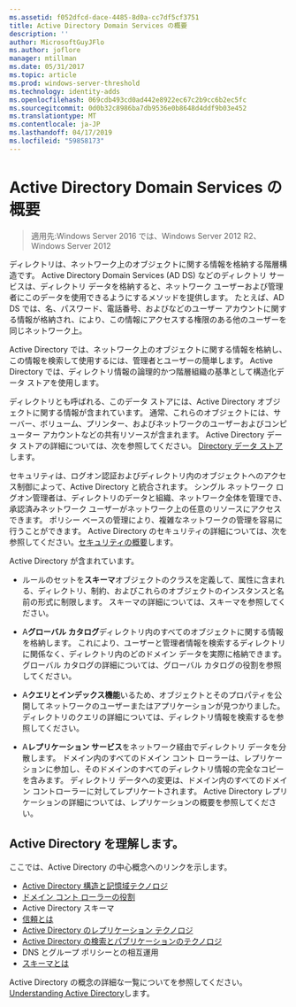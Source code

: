```yaml
---
ms.assetid: f052dfcd-dace-4485-8d0a-cc7df5cf3751
title: Active Directory Domain Services の概要
description: ''
author: MicrosoftGuyJFlo
ms.author: joflore
manager: mtillman
ms.date: 05/31/2017
ms.topic: article
ms.prod: windows-server-threshold
ms.technology: identity-adds
ms.openlocfilehash: 069cdb493cd0ad442e8922ec67c2b9cc6b2ec5fc
ms.sourcegitcommit: 0d0b32c8986ba7db9536e0b8648d4ddf9b03e452
ms.translationtype: MT
ms.contentlocale: ja-JP
ms.lasthandoff: 04/17/2019
ms.locfileid: "59858173"
---
```

# <a name="active-directory-domain-services-overview"></a>Active Directory Domain Services の概要

>適用先:Windows Server 2016 では、Windows Server 2012 R2、Windows Server 2012


ディレクトリは、ネットワーク上のオブジェクトに関する情報を格納する階層構造です。 Active Directory Domain Services (AD DS) などのディレクトリ サービスは、ディレクトリ データを格納すると、ネットワーク ユーザーおよび管理者にこのデータを使用できるようにするメソッドを提供します。 たとえば、AD DS では、名、パスワード、電話番号、およびなどのユーザー アカウントに関する情報が格納され、により、この情報にアクセスする権限のある他のユーザーを同じネットワーク上。

Active Directory では、ネットワーク上のオブジェクトに関する情報を格納し、この情報を検索して使用するには、管理者とユーザーの簡単します。 Active Directory では、ディレクトリ情報の論理的かつ階層組織の基準として構造化データ ストアを使用します。

ディレクトリとも呼ばれる、このデータ ストアには、Active Directory オブジェクトに関する情報が含まれています。 通常、これらのオブジェクトには、サーバー、ボリューム、プリンター、およびネットワークのユーザーおよびコンピューター アカウントなどの共有リソースが含まれます。 Active Directory データ ストアの詳細については、次を参照してください。 [Directory データ ストア](https://technet.microsoft.com/library/cc736627(v=ws.10).aspx)します。

セキュリティは、ログオン認証およびディレクトリ内のオブジェクトへのアクセス制御によって、Active Directory と統合されます。 シングル ネットワーク ログオン管理者は、ディレクトリのデータと組織、ネットワーク全体を管理でき、承認済みネットワーク ユーザーがネットワーク上の任意のリソースにアクセスできます。 ポリシー ベースの管理により、複雑なネットワークの管理を容易に行うことができます。 Active Directory のセキュリティの詳細については、次を参照してください。[セキュリティの概要](../../plan/security-best-practices/best-practices-for-securing-active-directory.md)します。

Active Directory が含まれています。
* ルールのセットを**スキーマ**オブジェクトのクラスを定義して、属性に含まれる、ディレクトリ、制約、およびこれらのオブジェクトのインスタンスと名前の形式に制限します。 スキーマの詳細については、スキーマを参照してください。


* A**グローバル カタログ**ディレクトリ内のすべてのオブジェクトに関する情報を格納します。 これにより、ユーザーと管理者情報を検索するディレクトリに関係なく、ディレクトリ内のどのドメイン データを実際に格納できます。 グローバル カタログの詳細については、グローバル カタログの役割を参照してください。


* A**クエリとインデックス機能**いるため、オブジェクトとそのプロパティを公開してネットワークのユーザーまたはアプリケーションが見つかりました。 ディレクトリのクエリの詳細については、ディレクトリ情報を検索するを参照してください。


* A**レプリケーション サービス**をネットワーク経由でディレクトリ データを分散します。 ドメイン内のすべてのドメイン コント ローラーは、レプリケーションに参加し、そのドメインのすべてのディレクトリ情報の完全なコピーを含みます。 ディレクトリ データへの変更は、ドメイン内のすべてのドメイン コントローラーに対してレプリケートされます。 Active Directory レプリケーションの詳細については、レプリケーションの概要を参照してください。

## <a name="understanding-active-directory"></a>Active Directory を理解します。
 ここでは、Active Directory の中心概念へのリンクを示します。
 
* [Active Directory 構造と記憶域テクノロジ](https://technet.microsoft.com/library/cc759186(v=ws.10).aspx)
* [ドメイン コント ローラーの役割](https://technet.microsoft.com/library/cc786438(v=ws.10).aspx) 
* Active Directory スキーマ 
* [信頼とは](https://technet.microsoft.com/library/cc771294(v=ws.10).aspx) 
* [Active Directory のレプリケーション テクノロジ](https://technet.microsoft.com/library/cc786438(v=ws.10).aspx) 
* [Active Directory の検索とパブリケーションのテクノロジ](https://technet.microsoft.com/library/cc775686(v=ws.10).aspx) 
* DNS とグループ ポリシーとの相互運用 
* [スキーマとは](https://technet.microsoft.com/library/cc759402(v=ws.10).aspx) 

Active Directory の概念の詳細な一覧についてを参照してください。 [Understanding Active Directory](https://technet.microsoft.com/library/cc781408(v=ws.10).aspx)します。 


